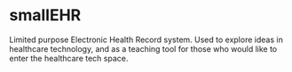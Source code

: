 # smallEHR
Limited purpose Electronic Health Record system. Used to explore ideas in healthcare technology, and as a teaching tool for those who would like to enter the healthcare tech space.

